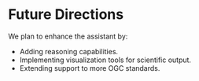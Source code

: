 # Future Directions
We plan to enhance the assistant by:

- Adding reasoning capabilities.
- Implementing visualization tools for scientific output.
- Extending support to more OGC standards.
